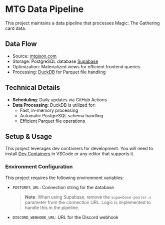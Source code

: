 # MTG Data Pipeline

This project maintains a data pipeline that processes Magic: The Gathering card data.

## Data Flow
- Source: [mtgjson.com](https://mtgjson.com/)
- Storage: PostgreSQL database [Supabase](https://supabase.com/)
- Optimization: Materialized views for efficient frontend queries
- Processing: [DuckDB](https://duckdb.org/) for Parquet file handling

## Technical Details
- **Scheduling**: Daily updates via GitHub Actions
- **Data Processing**: DuckDB is utilized for:
  - Fast, in-memory processing
  - Automatic PostgreSQL schema handling
  - Efficient Parquet file operations

## Setup & Usage
This project leverages dev containers for development. You will need to install [Dev Containers](https://marketplace.visualstudio.com/items?itemName=ms-vscode-remote.remote-containers) in VSCode or any editor that supports it. 

### Environment Configuration
This project requires the following environment variables:
- `POSTGRES_URL`: Connection string for the database
  > **Note**: When using Supabase, remove the `supa=base-pooler.x` parameter from the connection URL. Logic is implemented to handle this in the pipeline. 
- `DISCORD_WEBHOOK_URL`: URL for the Discord webhook
